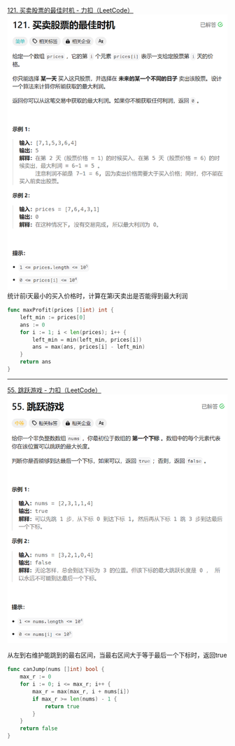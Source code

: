 [121. 买卖股票的最佳时机 - 力扣（LeetCode）](https://leetcode.cn/problems/best-time-to-buy-and-sell-stock/description/?envType=study-plan-v2&envId=top-100-liked)
![image.png](https://raw.githubusercontent.com/ren77281/pigco-image/main/img/202407192013174.png)
统计前i天最小的买入价格时，计算在第i天卖出是否能得到最大利润
```go
func maxProfit(prices []int) int {
    left_min := prices[0]
    ans := 0
    for i := 1; i < len(prices); i++ {
        left_min = min(left_min, prices[i])
        ans = max(ans, prices[i] - left_min)
    }
    return ans
}
```
***
[55. 跳跃游戏 - 力扣（LeetCode）](https://leetcode.cn/problems/jump-game/?envType=study-plan-v2&envId=top-100-liked)
![image.png](https://raw.githubusercontent.com/ren77281/pigco-image/main/img/202407192033879.png)

从左到右维护能跳到的最右区间，当最右区间大于等于最后一个下标时，返回true
```go
func canJump(nums []int) bool {
    max_r := 0
    for i := 0; i <= max_r; i++ {
        max_r = max(max_r, i + nums[i])
        if max_r >= len(nums) - 1 {
            return true
        }
    }
    return false
}
```